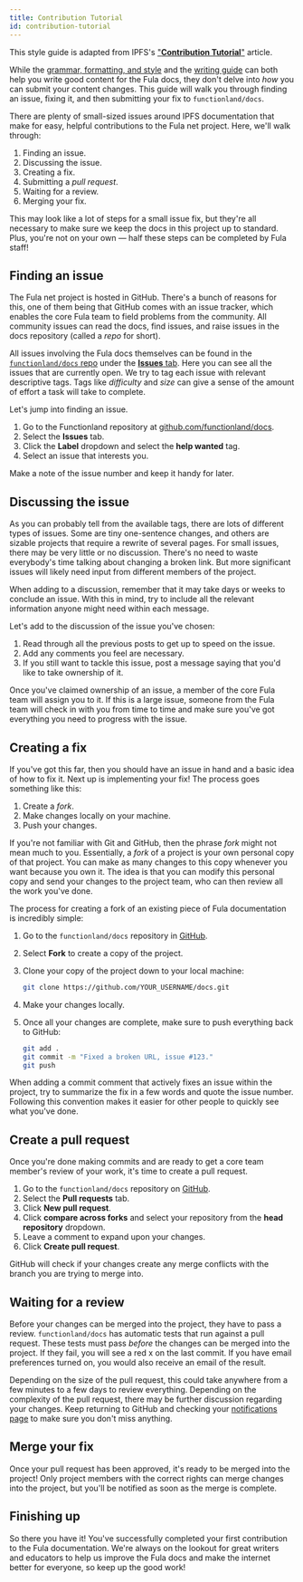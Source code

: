 ```yaml
---
title: Contribution Tutorial
id: contribution-tutorial
---
```

This style guide is adapted from IPFS's ["__Contribution Tutorial__"](https://docs.ipfs.tech/community/contribute/contribution-tutorial/) article.

While the [grammar, formatting, and style](./styling-guide.md) and the [writing guide](./writing-guide.md) can both help you write good content for the Fula docs, they don't delve into _how_ you can submit your content changes. This guide will walk you through finding an issue, fixing it, and then submitting your fix to `functionland/docs`.

There are plenty of small-sized issues around IPFS documentation that make for easy, helpful contributions to the Fula net project. Here, we'll walk through:

1. Finding an issue.
2. Discussing the issue.
3. Creating a fix.
4. Submitting a _pull request_.
5. Waiting for a review.
6. Merging your fix.

This may look like a lot of steps for a small issue fix, but they're all necessary to make sure we keep the docs in this project up to standard. Plus, you're not on your own — half these steps can be completed by Fula staff!

## Finding an issue

The Fula net project is hosted in GitHub. There's a bunch of reasons for this, one of them being that GitHub comes with an issue tracker, which enables the core Fula team to field problems from the community. All community issues can read the docs, find issues, and raise issues in the docs repository (called a _repo_ for short).

All issues involving the Fula docs themselves can be found in the [`functionland/docs` repo](https://github.com/functionland/docs) under the [**Issues** tab](https://github.com/functionland/docs/issues/). Here you can see all the issues that are currently open. We try to tag each issue with relevant descriptive tags. Tags like _difficulty_ and _size_ can give a sense of the amount of effort a task will take to complete.

Let's jump into finding an issue.

1. Go to the Functionland repository at [github.com/functionland/docs](https://github.com/functionland/docs).
2. Select the **Issues** tab.
3. Click the **Label** dropdown and select the **help wanted** tag.
4. Select an issue that interests you.

Make a note of the issue number and keep it handy for later.

## Discussing the issue

As you can probably tell from the available tags, there are lots of different types of issues. Some are tiny one-sentence changes, and others are sizable projects that require a rewrite of several pages. For small issues, there may be very little or no discussion. There's no need to waste everybody's time talking about changing a broken link. But more significant issues will likely need input from different members of the project.

When adding to a discussion, remember that it may take days or weeks to conclude an issue. With this in mind, try to include all the relevant information anyone might need within each message.

Let's add to the discussion of the issue you've chosen:

1. Read through all the previous posts to get up to speed on the issue.
2. Add any comments you feel are necessary.
3. If you still want to tackle this issue, post a message saying that you'd like to take ownership of it.

Once you've claimed ownership of an issue, a member of the core Fula team will assign you to it. If this is a large issue, someone from the Fula team will check in with you from time to time and make sure you've got everything you need to progress with the issue.

## Creating a fix

If you've got this far, then you should have an issue in hand and a basic idea of how to fix it. Next up is implementing your fix! The process goes something like this:

1. Create a _fork_.
2. Make changes locally on your machine.
3. Push your changes.

If you're not familiar with Git and GitHub, then the phrase _fork_ might not mean much to you. Essentially, a _fork_ of a project is your own personal copy of that project. You can make as many changes to this copy whenever you want because you own it. The idea is that you can modify this personal copy and send your changes to the project team, who can then review all the work you've done.

The process for creating a fork of an existing piece of Fula documentation is incredibly simple:

1. Go to the `functionland/docs` repository in [GitHub](https://github.com/functionland/docs).
2. Select **Fork** to create a copy of the project.
3. Clone your copy of the project down to your local machine:

   ```bash
   git clone https://github.com/YOUR_USERNAME/docs.git
   ```

4. Make your changes locally.
5. Once all your changes are complete, make sure to push everything back to GitHub:

   ```bash
   git add .
   git commit -m "Fixed a broken URL, issue #123."
   git push
   ```

When adding a commit comment that actively fixes an issue within the project, try to summarize the fix in a few words and quote the issue number. Following this convention makes it easier for other people to quickly see what you've done.

## Create a pull request

Once you're done making commits and are ready to get a core team member's review of your work, it's time to create a pull request.

1. Go to the `functionland/docs` repository on [GitHub](https://github.com/functionland/docs).
2. Select the **Pull requests** tab.
3. Click **New pull request**.
4. Click **compare across forks** and select your repository from the **head repository** dropdown.
5. Leave a comment to expand upon your changes.
6. Click **Create pull request**.

GitHub will check if your changes create any merge conflicts with the branch you are trying to merge into.

## Waiting for a review

Before your changes can be merged into the project, they have to pass a review. `functionland/docs` has automatic tests that run against a pull request. These tests must pass _before_ the changes can be merged into the project. If they fail, you will see a red x on the last commit. If you have email preferences turned on, you would also receive an email of the result.

Depending on the size of the pull request, this could take anywhere from a few minutes to a few days to review everything. Depending on the complexity of the pull request, there may be further discussion regarding your changes. Keep returning to GitHub and checking your [notifications page](https://github.com/notifications) to make sure you don't miss anything.

## Merge your fix

Once your pull request has been approved, it's ready to be merged into the project! Only project members with the correct rights can merge changes into the project, but you'll be notified as soon as the merge is complete.

## Finishing up

So there you have it! You've successfully completed your first contribution to the Fula documentation. We're always on the lookout for great writers and educators to help us improve the Fula docs and make the internet better for everyone, so keep up the good work!
